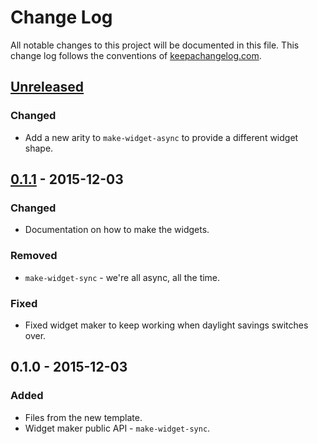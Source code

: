 # Change Log
All notable changes to this project will be documented in this file. This change log follows the conventions of [keepachangelog.com](http://keepachangelog.com/).

## [Unreleased][unreleased]
### Changed
- Add a new arity to `make-widget-async` to provide a different widget shape.

## [0.1.1] - 2015-12-03
### Changed
- Documentation on how to make the widgets.

### Removed
- `make-widget-sync` - we're all async, all the time.

### Fixed
- Fixed widget maker to keep working when daylight savings switches over.

## 0.1.0 - 2015-12-03
### Added
- Files from the new template.
- Widget maker public API - `make-widget-sync`.

[unreleased]: https://github.com/your-name/as-clojure/compare/0.1.1...HEAD
[0.1.1]: https://github.com/your-name/as-clojure/compare/0.1.0...0.1.1
